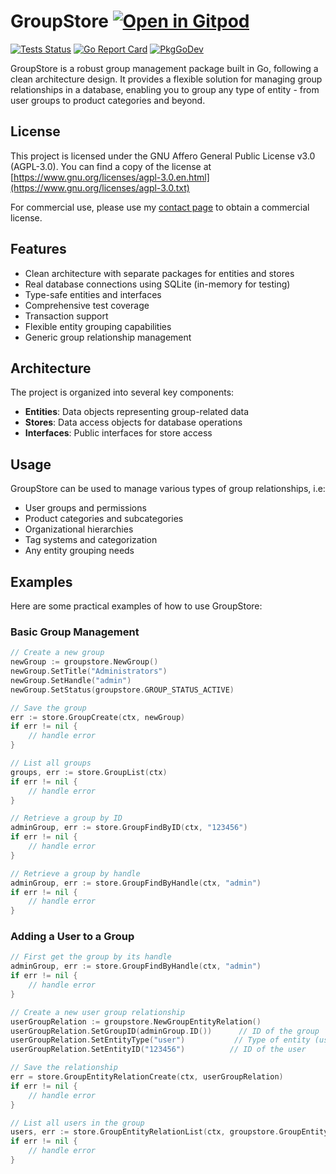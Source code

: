 # GroupStore <a href="https://gitpod.io/#https://github.com/gouniverse/groupstore" style="float:right:"><img src="https://gitpod.io/button/open-in-gitpod.svg" alt="Open in Gitpod" loading="lazy"></a>

[![Tests Status](https://github.com/gouniverse/groupstore/actions/workflows/tests.yml/badge.svg?branch=main)](https://github.com/gouniverse/groupstore/actions/workflows/tests.yml)
[![Go Report Card](https://goreportcard.com/badge/github.com/gouniverse/groupstore)](https://goreportcard.com/report/github.com/gouniverse/groupstore)
[![PkgGoDev](https://pkg.go.dev/badge/github.com/gouniverse/groupstore)](https://pkg.go.dev/github.com/gouniverse/groupstore)

GroupStore is a robust group management package built in Go, following a clean architecture design. It provides a flexible solution for managing group relationships in a database, enabling you to group any type of entity - from user groups to product categories and beyond.

## License

This project is licensed under the GNU Affero General Public License v3.0 (AGPL-3.0). You can find a copy of the license at [https://www.gnu.org/licenses/agpl-3.0.en.html](https://www.gnu.org/licenses/agpl-3.0.txt)

For commercial use, please use my [contact page](https://lesichkov.co.uk/contact) to obtain a commercial license.

## Features

- Clean architecture with separate packages for entities and stores
- Real database connections using SQLite (in-memory for testing)
- Type-safe entities and interfaces
- Comprehensive test coverage
- Transaction support
- Flexible entity grouping capabilities
- Generic group relationship management

## Architecture

The project is organized into several key components:

- **Entities**: Data objects representing group-related data
- **Stores**: Data access objects for database operations
- **Interfaces**: Public interfaces for store access

## Usage

GroupStore can be used to manage various types of group relationships, i.e:

- User groups and permissions
- Product categories and subcategories
- Organizational hierarchies
- Tag systems and categorization
- Any entity grouping needs

## Examples

Here are some practical examples of how to use GroupStore:

### Basic Group Management

```go
// Create a new group
newGroup := groupstore.NewGroup()
newGroup.SetTitle("Administrators")
newGroup.SetHandle("admin")
newGroup.SetStatus(groupstore.GROUP_STATUS_ACTIVE)

// Save the group
err := store.GroupCreate(ctx, newGroup)
if err != nil {
    // handle error
}

// List all groups
groups, err := store.GroupList(ctx)
if err != nil {
    // handle error
}

// Retrieve a group by ID
adminGroup, err := store.GroupFindByID(ctx, "123456")
if err != nil {
    // handle error
}

// Retrieve a group by handle
adminGroup, err := store.GroupFindByHandle(ctx, "admin")
if err != nil {
    // handle error
}
```

### Adding a User to a Group

```go
// First get the group by its handle
adminGroup, err := store.GroupFindByHandle(ctx, "admin")
if err != nil {
    // handle error
}

// Create a new user group relationship
userGroupRelation := groupstore.NewGroupEntityRelation()
userGroupRelation.SetGroupID(adminGroup.ID())      // ID of the group
userGroupRelation.SetEntityType("user")           // Type of entity (user in this case)
userGroupRelation.SetEntityID("123456")          // ID of the user

// Save the relationship
err = store.GroupEntityRelationCreate(ctx, userGroupRelation)
if err != nil {
    // handle error
}

// List all users in the group
users, err := store.GroupEntityRelationList(ctx, groupstore.GroupEntityRelationQuery().GroupID(adminGroup.ID()))
if err != nil {
    // handle error
}
```